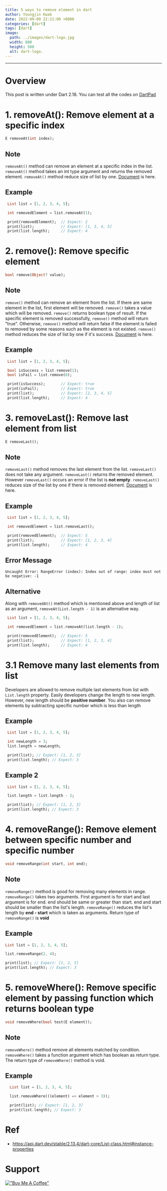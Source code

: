 ```yaml
---
title: 5 ways to remove element in dart
author: Youngjin Kwak
date: 2022-09-09 22:21:00 +0800
categories: [dart]
tags: [dart]
image:
  path: ../images/dart-logo.jpg
  width: 800
  height: 500
  alt: dart-logo.
---
```

---
# Overview
This post is written under Dart 2.18. You can test all the codes on [DartPad](https://dartpad.dev/?)

# 1. removeAt(): Remove element at a specific index
```dart
E removeAt(int index);
```
## Note
```removeAt()``` method can remove an element at a specific index in the list.
```removeAt()``` method takes an int type argument and returns the removed element.
```removeAt()``` method reduce size of list by one. [Document](https://api.dart.dev/stable/2.13.4/dart-core/List/removeAt.html) is here.
## Example
```dart
 List list = [1, 2, 3, 4, 5];

 int removedElement = list.removeAt(1);

 print(removedElement);  // Expect: 2
 print(list);            // Expect: [1, 3, 4, 5]
 print(list.length);     // Expect: 4
```

# 2. remove(): Remove specific element
```dart
bool remove(Object? value);
```
## Note
```remove()``` method can remove an element from the list. If there are same element in the list, first element will be removed. ```remove()``` takes a value which will be removed.
```remove()``` returns boolean type of result. If the specific element is removed successfully, ```remove()``` method will return "true".
Otherwise, ```remove()``` method will return false if the element is failed to removed by some reasons such as the element is not existed.
```remove()``` method reduces the size of list by one if it's success.
[Document](https://api.dart.dev/stable/2.13.4/dart-core/List/remove.html) is here.
## Example
```dart
 List list = [1, 2, 3, 4, 5];

 bool isSuccess = list.remove(1);
 bool isFail = list.remove(8);

 print(isSuccess);       // Expect: true
 print(isFail);          // Expect: true
 print(list);            // Expect: [2, 3, 4, 5]
 print(list.length);     // Expect: 4
```

# 3. removeLast(): Remove last element from list
```dart
E removeLast();
```
## Note
```removeLast()``` method removes the last element from the list. ```removeLast()``` does not take any argument.
```removeLast()``` returns the removed element.
However ```removeLast()``` occurs an error if the list is **not empty**.
```removeLast()``` reduces size of the list by one if there is removed element.
[Document](https://api.dart.dev/stable/2.13.4/dart-core/List/removeLast.html) is here.

## Example
```dart
 List list = [1, 2, 3, 4, 5];

 int removedElement = list.removeLast();

 print(removedElement);  // Expect: 5
 print(list);            // Expect: [1, 2, 3, 4]
 print(list.length);     // Expect: 4
```

## Error Message
```
Uncaught Error: RangeError (index): Index out of range: index must not be negative: -1
```

## Alternative
Along with ```removedAt()``` method which is mentioned above and length of list as an argument, ```removeAt(List.length - 1)``` is an alternative way.
```dart
 List list = [1, 2, 3, 4, 5];

 int removedElement = list.removeAt(list.length - 1);

 print(removedElement);  // Expect: 5
 print(list);            // Expect: [1, 2, 3, 4]
 print(list.length);     // Expect: 4
```

# 3.1 Remove many last elements from list
Developers are allowed to remove multiple last elements from list with ```List.length``` property.
Easily developers change the length to new length.
However, new length should be **positive number**.
You also can remove elements by subtracting specific number which is less than length

## Example
```dart
 List list = [1, 2, 3, 4, 5];

 int newLength = 3;
 list.length = newLength;

 print(list); // Expect: [1, 2, 3]
 print(list.length); // Expect: 3
```
## Example 2
```dart
 List list = [1, 2, 3, 4, 5];

 list.length = list.length - 2;

 print(list); // Expect: [1, 2, 3]
 print(list.length); // Expect: 3
```

# 4. removeRange(): Remove element between specific number and specific number
```dart
void removeRange(int start, int end);
```
## Note
```removeRange()``` method is good for removing many elements in range.
```removeRange()``` takes two arguments. First argument is for start and last argument is for end.
end should be same or greater than start.
end and start should be smaller than the list's length.
```removeRange()``` reduces the list's length by **end - start** which is taken as arguments.
Return type of ```removeRange()``` is **void**

## Example
```dart
List list = [1, 2, 3, 4, 5];

list.removeRange(2, 4);

print(list); // Expect: [1, 2, 5]
print(list.length); // Expect: 3
```

# 5. removeWhere(): Remove specific element by passing function which returns boolean type
```dart
void removeWhere(bool test(E element));
```
## Note
```removeWhere()``` method remove all elements matched by condition.
```removeWhere()``` takes a function argument which has boolean as return type.
The return type of ```removeWhere()``` method is void.

## Example
```dart
  List list = [1, 2, 3, 4, 5];

  list.removeWhere(((element) => element > 3));

  print(list); // Expect: [1, 2, 3]
  print(list.length); // Expect: 3
```

# Ref
- https://api.dart.dev/stable/2.13.4/dart-core/List-class.html#instance-properties

# Support
[!["Buy Me A Coffee"](https://www.buymeacoffee.com/assets/img/custom_images/orange_img.png)](https://www.buymeacoffee.com/youngjinkwak)
